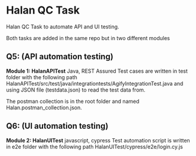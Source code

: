 
# Halan QC Task

Halan QC Task to automate API and UI testing.

Both tasks are added in the same repo but in two different modules


## Q5: (API automation testing)

**Module 1: HalanAPITest** Java, REST Assured 
Test cases are written in test folder with the following path HalanAPITest/src/test/java/integrationtests/AgifyIntegrationTest.java and using JSON file (testdata.json) to read the test data from.

The postman collection is in the root folder and named Halan.postman_collection.json.


## Q6: (UI automation testing)

**Module 2: HalanUITest** javascript, cypress Test automation script is written in e2e folder with the following path HalanUITest/cypress/e2e/login.cy.js



